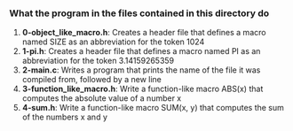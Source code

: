 ### What the program in the files contained in this directory do

1. **0-object_like_macro.h**: Creates a header file that defines a macro named SIZE as an abbreviation for the token 1024
2. **1-pi.h**: Creates a header file that defines a macro named PI as an abbreviation for the token 3.14159265359
3. **2-main.c**: Writes a program that prints the name of the file it was compiled from, followed by a new line
4. **3-function_like_macro.h**: Write a function-like macro ABS(x) that computes the absolute value of a number x
5. **4-sum.h**: Write a function-like macro SUM(x, y) that computes the sum of the numbers x and y

